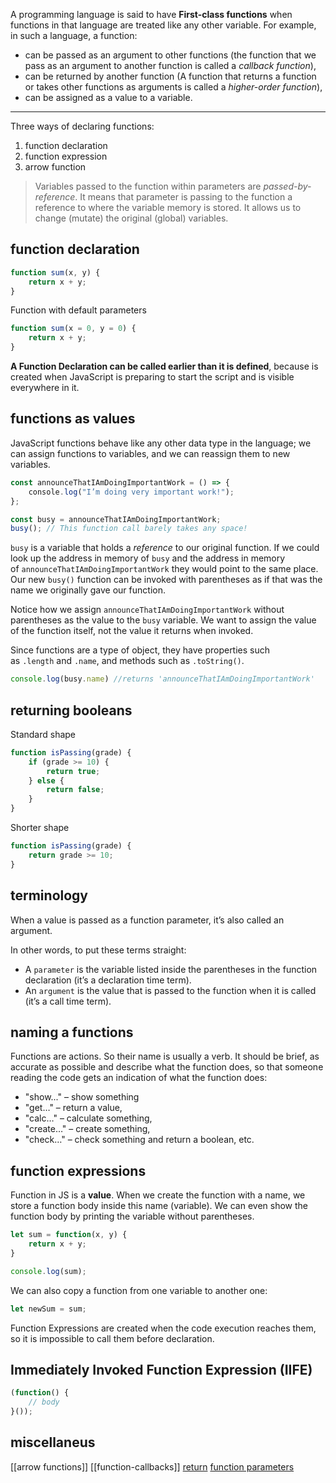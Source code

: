 A programming language is said to have **First-class functions** when functions in that language are treated like any other variable. For example, in such a language, a function:
- can be passed as an argument to other functions (the function that we pass as an argument to another function is called a _callback function_),
- can be returned by another function (A function that returns a function or takes other functions as arguments is called a _higher-order function_),
- can be assigned as a value to a variable.

---

Three ways of declaring functions:
1. function declaration
2. function expression
3. arrow function

> Variables passed to the function within parameters are *passed-by-reference*. It means that parameter is passing to the function a reference to where the variable memory is stored. It allows us to change (mutate) the original (global) variables.

## function declaration

```javascript
function sum(x, y) {
    return x + y;
}
```

Function with default parameters
```javascript
function sum(x = 0, y = 0) {
    return x + y;
}
```

**A Function Declaration can be called earlier than it is defined**, because is created when JavaScript is preparing to start the script and is visible everywhere in it.

## functions as values

JavaScript functions behave like any other data type in the language; we can assign functions to variables, and we can reassign them to new variables.

```js
const announceThatIAmDoingImportantWork = () => {  
    console.log("I’m doing very important work!");  
};

const busy = announceThatIAmDoingImportantWork;
busy(); // This function call barely takes any space!
```

`busy` is a variable that holds a _reference_ to our original function. If we could look up the address in memory of `busy` and the address in memory of `announceThatIAmDoingImportantWork` they would point to the same place. Our new `busy()` function can be invoked with parentheses as if that was the name we originally gave our function.

Notice how we assign `announceThatIAmDoingImportantWork` without parentheses as the value to the `busy` variable. We want to assign the value of the function itself, not the value it returns when invoked.

Since functions are a type of object, they have properties such as `.length` and `.name`, and methods such as `.toString()`.

```js
console.log(busy.name) //returns 'announceThatIAmDoingImportantWork'
```

## returning booleans

Standard shape
```javascript
function isPassing(grade) {
    if (grade >= 10) {
        return true;
    } else {
        return false;
    }
}
```

Shorter shape
```javascript
function isPassing(grade) {
    return grade >= 10;
}
```

## terminology

When a value is passed as a function parameter, it’s also called an argument.

In other words, to put these terms straight:
- A `parameter` is the variable listed inside the parentheses in the function declaration (it’s a declaration time term).
- An `argument` is the value that is passed to the function when it is called (it’s a call time term).

## naming a functions

Functions are actions. So their name is usually a verb. It should be brief, as accurate as possible and describe what the function does, so that someone reading the code gets an indication of what the function does:
- "show..." – show something
- "get…" – return a value,
- "calc…" – calculate something,
- "create…" – create something,
- "check…" – check something and return a boolean, etc.

## function expressions

Function in JS is a **value**. When we create the function with a name, we store a function body inside this name (variable). We can even show the function body by printing the variable without parentheses.

```js
let sum = function(x, y) {
	return x + y;
}

console.log(sum);
```

We can also copy a function from one variable to another one:
```js
let newSum = sum;
```

Function Expressions are created when the code execution reaches them, so it is impossible to call them before declaration.

## Immediately Invoked Function Expression (IIFE)

```js
(function() {
	// body
}());
```

## miscellaneus
[[arrow functions]]
[[function-callbacks]]
[return](return)
[function parameters](function-parameters)